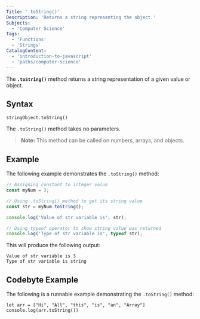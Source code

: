 ```yaml
---
Title: '.toString()'
Description: 'Returns a string representing the object.'
Subjects:
  - 'Computer Science'
Tags:
  - 'Functions'
  - 'Strings'
CatalogContent:
  - 'introduction-to-javascript'
  - 'paths/computer-science'
---
```


The **`.toString()`** method returns a string representation of a given value or object.

## Syntax

```pseudo
stringObject.toString()
```

The `.toString()` method takes no parameters.

> **Note:** This method can be called on numbers, arrays, and objects.

## Example

The following example demonstrates the `.toString()` method:

```js
// Assigning constant to integer value
const myNum = 3;

// Using .toString() method to get its string value
const str = myNum.toString();

console.log('Value of str variable is', str);

// Using typeof operator to show string value was returned
console.log('Type of str variable is', typeof str);
```

This will produce the following output:

```shell
Value of str variable is 3
Type of str variable is string
```

## Codebyte Example

The following is a runnable example demonstrating the `.toString()` method:

```codebyte/javascript
let arr = ["Hi", "All", "this", "is", "an", "Array"]
console.log(arr.toString())
```
